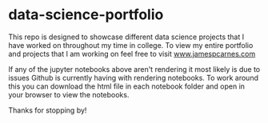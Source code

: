 # data-science-portfolio
This repo is designed to showcase different data science projects that I have worked on throughout my time in college. 
To view my entire portfolio and projects that I am working on feel free to visit www.jamespcarnes.com

If any of the jupyter notebooks above aren't rendering it most likely is due to issues Github is currently having with rendering
notebooks. To work around this you can download the html file in each notebook folder and open in your browser to view the notebooks.

Thanks for stopping by!
